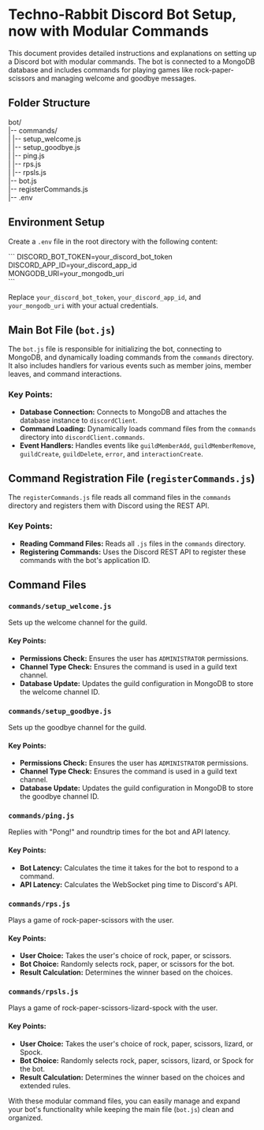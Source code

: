 # Techno-Rabbit Discord Bot Setup, now with Modular Commands

This document provides detailed instructions and explanations on setting up a Discord bot with modular commands. The bot is connected to a MongoDB database and includes commands for playing games like rock-paper-scissors and managing welcome and goodbye messages.

## Folder Structure


bot/<br>
|-- commands/<br>
|   |-- setup_welcome.js<br>
|   |-- setup_goodbye.js<br>
|   |-- ping.js<br>
|   |-- rps.js<br>
|   |-- rpsls.js<br>
|-- bot.js<br>
|-- registerCommands.js<br>
|-- .env<br>


## Environment Setup

Create a `.env` file in the root directory with the following content:

\```
DISCORD_BOT_TOKEN=your_discord_bot_token<br>
DISCORD_APP_ID=your_discord_app_id<br>
MONGODB_URI=your_mongodb_uri<br>
\```

Replace `your_discord_bot_token`, `your_discord_app_id`, and `your_mongodb_uri` with your actual credentials.

## Main Bot File (`bot.js`)

The `bot.js` file is responsible for initializing the bot, connecting to MongoDB, and dynamically loading commands from the `commands` directory. It also includes handlers for various events such as member joins, member leaves, and command interactions.

### Key Points:

- **Database Connection:** Connects to MongoDB and attaches the database instance to `discordClient`.
- **Command Loading:** Dynamically loads command files from the `commands` directory into `discordClient.commands`.
- **Event Handlers:** Handles events like `guildMemberAdd`, `guildMemberRemove`, `guildCreate`, `guildDelete`, `error`, and `interactionCreate`.

## Command Registration File (`registerCommands.js`)

The `registerCommands.js` file reads all command files in the `commands` directory and registers them with Discord using the REST API.

### Key Points:

- **Reading Command Files:** Reads all `.js` files in the `commands` directory.
- **Registering Commands:** Uses the Discord REST API to register these commands with the bot's application ID.

## Command Files

### `commands/setup_welcome.js`

Sets up the welcome channel for the guild.

#### Key Points:

- **Permissions Check:** Ensures the user has `ADMINISTRATOR` permissions.
- **Channel Type Check:** Ensures the command is used in a guild text channel.
- **Database Update:** Updates the guild configuration in MongoDB to store the welcome channel ID.

### `commands/setup_goodbye.js`

Sets up the goodbye channel for the guild.

#### Key Points:

- **Permissions Check:** Ensures the user has `ADMINISTRATOR` permissions.
- **Channel Type Check:** Ensures the command is used in a guild text channel.
- **Database Update:** Updates the guild configuration in MongoDB to store the goodbye channel ID.

### `commands/ping.js`

Replies with "Pong!" and roundtrip times for the bot and API latency.

#### Key Points:

- **Bot Latency:** Calculates the time it takes for the bot to respond to a command.
- **API Latency:** Calculates the WebSocket ping time to Discord's API.

### `commands/rps.js`

Plays a game of rock-paper-scissors with the user.

#### Key Points:

- **User Choice:** Takes the user's choice of rock, paper, or scissors.
- **Bot Choice:** Randomly selects rock, paper, or scissors for the bot.
- **Result Calculation:** Determines the winner based on the choices.

### `commands/rpsls.js`

Plays a game of rock-paper-scissors-lizard-spock with the user.

#### Key Points:

- **User Choice:** Takes the user's choice of rock, paper, scissors, lizard, or Spock.
- **Bot Choice:** Randomly selects rock, paper, scissors, lizard, or Spock for the bot.
- **Result Calculation:** Determines the winner based on the choices and extended rules.

With these modular command files, you can easily manage and expand your bot's functionality while keeping the main file (`bot.js`) clean and organized.
